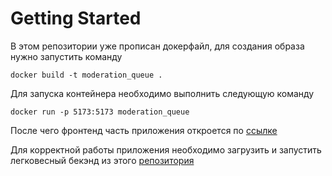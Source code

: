 # Getting Started

В этом репозитории уже прописан докерфайл, для создания образа нужно запустить команду

```
docker build -t moderation_queue .
```

Для запуска контейнера необходимо выполнить следующую команду

```
docker run -p 5173:5173 moderation_queue
```

После чего фронтенд часть приложения откроется по [ссылке](http://localhost:5173/)

Для корректной работы приложения необходимо загрузить и запустить легковесный бекэнд из этого [репозитория](https://github.com/StrizhEvgeniy/simple-node-api)
